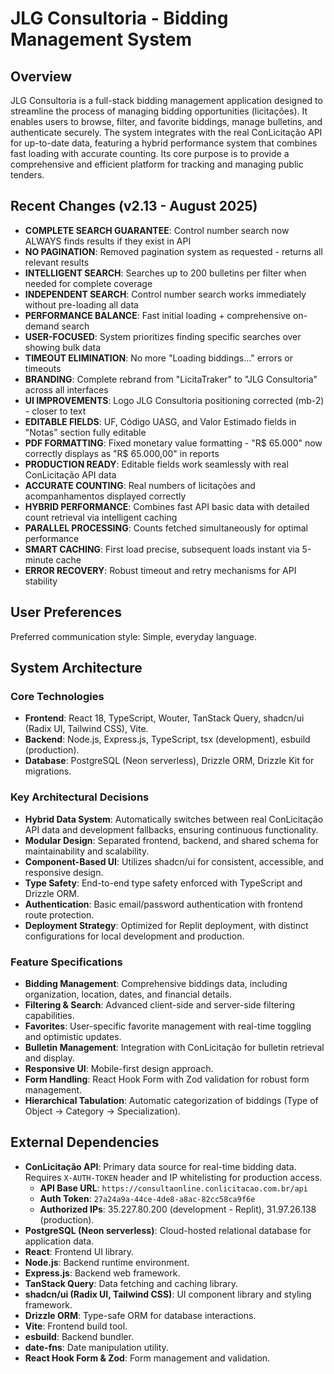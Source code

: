 # JLG Consultoria - Bidding Management System

## Overview
JLG Consultoria is a full-stack bidding management application designed to streamline the process of managing bidding opportunities (licitações). It enables users to browse, filter, and favorite biddings, manage bulletins, and authenticate securely. The system integrates with the real ConLicitação API for up-to-date data, featuring a hybrid performance system that combines fast loading with accurate counting. Its core purpose is to provide a comprehensive and efficient platform for tracking and managing public tenders.

## Recent Changes (v2.13 - August 2025)
- **COMPLETE SEARCH GUARANTEE**: Control number search now ALWAYS finds results if they exist in API
- **NO PAGINATION**: Removed pagination system as requested - returns all relevant results
- **INTELLIGENT SEARCH**: Searches up to 200 bulletins per filter when needed for complete coverage
- **INDEPENDENT SEARCH**: Control number search works immediately without pre-loading all data
- **PERFORMANCE BALANCE**: Fast initial loading + comprehensive on-demand search
- **USER-FOCUSED**: System prioritizes finding specific searches over showing bulk data
- **TIMEOUT ELIMINATION**: No more "Loading biddings..." errors or timeouts
- **BRANDING**: Complete rebrand from "LicitaTraker" to "JLG Consultoria" across all interfaces
- **UI IMPROVEMENTS**: Logo JLG Consultoria positioning corrected (mb-2) - closer to text
- **EDITABLE FIELDS**: UF, Código UASG, and Valor Estimado fields in "Notas" section fully editable
- **PDF FORMATTING**: Fixed monetary value formatting - "R$ 65.000" now correctly displays as "R$ 65.000,00" in reports
- **PRODUCTION READY**: Editable fields work seamlessly with real ConLicitação API data
- **ACCURATE COUNTING**: Real numbers of licitações and acompanhamentos displayed correctly
- **HYBRID PERFORMANCE**: Combines fast API basic data with detailed count retrieval via intelligent caching
- **PARALLEL PROCESSING**: Counts fetched simultaneously for optimal performance
- **SMART CACHING**: First load precise, subsequent loads instant via 5-minute cache
- **ERROR RECOVERY**: Robust timeout and retry mechanisms for API stability

## User Preferences
Preferred communication style: Simple, everyday language.

## System Architecture

### Core Technologies
- **Frontend**: React 18, TypeScript, Wouter, TanStack Query, shadcn/ui (Radix UI, Tailwind CSS), Vite.
- **Backend**: Node.js, Express.js, TypeScript, tsx (development), esbuild (production).
- **Database**: PostgreSQL (Neon serverless), Drizzle ORM, Drizzle Kit for migrations.

### Key Architectural Decisions
- **Hybrid Data System**: Automatically switches between real ConLicitação API data and development fallbacks, ensuring continuous functionality.
- **Modular Design**: Separated frontend, backend, and shared schema for maintainability and scalability.
- **Component-Based UI**: Utilizes shadcn/ui for consistent, accessible, and responsive design.
- **Type Safety**: End-to-end type safety enforced with TypeScript and Drizzle ORM.
- **Authentication**: Basic email/password authentication with frontend route protection.
- **Deployment Strategy**: Optimized for Replit deployment, with distinct configurations for local development and production.

### Feature Specifications
- **Bidding Management**: Comprehensive biddings data, including organization, location, dates, and financial details.
- **Filtering & Search**: Advanced client-side and server-side filtering capabilities.
- **Favorites**: User-specific favorite management with real-time toggling and optimistic updates.
- **Bulletin Management**: Integration with ConLicitação for bulletin retrieval and display.
- **Responsive UI**: Mobile-first design approach.
- **Form Handling**: React Hook Form with Zod validation for robust form management.
- **Hierarchical Tabulation**: Automatic categorization of biddings (Type of Object → Category → Specialization).

## External Dependencies

- **ConLicitação API**: Primary data source for real-time bidding data. Requires `X-AUTH-TOKEN` header and IP whitelisting for production access.
  - **API Base URL**: `https://consultaonline.conlicitacao.com.br/api`
  - **Auth Token**: `27a24a9a-44ce-4de8-a8ac-82cc58ca9f6e`
  - **Authorized IPs**: 35.227.80.200 (development - Replit), 31.97.26.138 (production).
- **PostgreSQL (Neon serverless)**: Cloud-hosted relational database for application data.
- **React**: Frontend UI library.
- **Node.js**: Backend runtime environment.
- **Express.js**: Backend web framework.
- **TanStack Query**: Data fetching and caching library.
- **shadcn/ui (Radix UI, Tailwind CSS)**: UI component library and styling framework.
- **Drizzle ORM**: Type-safe ORM for database interactions.
- **Vite**: Frontend build tool.
- **esbuild**: Backend bundler.
- **date-fns**: Date manipulation utility.
- **React Hook Form & Zod**: Form management and validation.